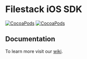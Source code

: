 # Filestack iOS SDK

[![CocoaPods](https://img.shields.io/cocoapods/v/Filestack.svg)]() [![CocoaPods](https://img.shields.io/cocoapods/p/Filestack.svg)]()

## Documentation

To learn more visit our [wiki](https://github.com/filestack/filestack-ios/wiki).
